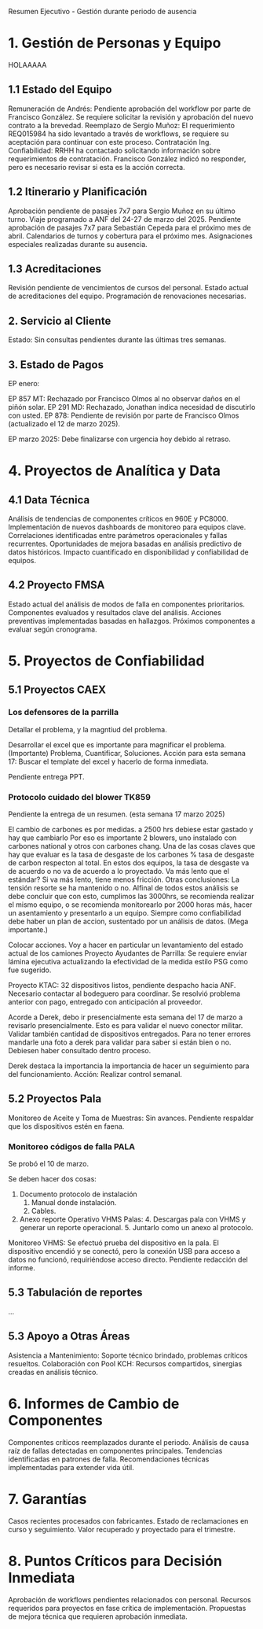 Resumen Ejecutivo - Gestión durante periodo de ausencia
# 1. Gestión de Personas y Equipo
HOLAAAAA
## 1.1 Estado del Equipo
   
Remuneración de Andrés: Pendiente aprobación del workflow por parte de Francisco González. Se requiere solicitar la revisión y aprobación del nuevo contrato a la brevedad.
Reemplazo de Sergio Muñoz: El requerimiento REQ015984 ha sido levantado a través de workflows, se requiere su aceptación para continuar con este proceso.
Contratación Ing. Confiabilidad: RRHH ha contactado solicitando información sobre requerimientos de contratación. Francisco González indicó no responder, pero es necesario revisar si esta es la acción correcta.

## 1.2 Itinerario y Planificación

Aprobación pendiente de pasajes 7x7 para Sergio Muñoz en su último turno.
Viaje programado a ANF del 24-27 de marzo del 2025.
Pendiente aprobación de pasajes 7x7 para Sebastián Cepeda para el próximo mes de abril.
Calendarios de turnos y cobertura para el próximo mes.
Asignaciones especiales realizadas durante su ausencia.

## 1.3 Acreditaciones

Revisión pendiente de vencimientos de cursos del personal.
Estado actual de acreditaciones del equipo.
Programación de renovaciones necesarias.

## 2. Servicio al Cliente

Estado: Sin consultas pendientes durante las últimas tres semanas.

## 3. Estado de Pagos

EP enero:

EP 857 MT: Rechazado por Francisco Olmos al no observar daños en el piñón solar.
EP 291 MD: Rechazado, Jonathan indica necesidad de discutirlo con usted.
EP 878: Pendiente de revisión por parte de Francisco Olmos (actualizado el 12 de marzo 2025).


EP marzo 2025: Debe finalizarse con urgencia hoy debido al retraso.

# 4. Proyectos de Analítica y Data

## 4.1 Data Técnica

Análisis de tendencias de componentes críticos en 960E y PC8000.
Implementación de nuevos dashboards de monitoreo para equipos clave.
Correlaciones identificadas entre parámetros operacionales y fallas recurrentes.
Oportunidades de mejora basadas en análisis predictivo de datos históricos.
Impacto cuantificado en disponibilidad y confiabilidad de equipos.

## 4.2 Proyecto FMSA

Estado actual del análisis de modos de falla en componentes prioritarios.
Componentes evaluados y resultados clave del análisis.
Acciones preventivas implementadas basadas en hallazgos.
Próximos componentes a evaluar según cronograma.

# 5. Proyectos de Confiabilidad

## 5.1 Proyectos CAEX


### Los defensores de la parrilla

Detallar el problema, y la magntiud del problema.

Desarrollar el excel que es importante para magnificar el problema. (Importante)
Problema, Cuantificar, Soluciones.
Acción para esta semana 17: Buscar el template del excel y hacerlo de forma inmediata.

Pendiente entrega PPT.

### Protocolo cuidado del blower TK859

Pendiente la entrega de un resumen. (esta semana 17 marzo 2025)

El cambio de carbones es por medidas. a 2500 hrs debiese estar gastado y hay que cambiarlo
Por eso es importante 2 blowers, uno instalado con carbones national y otros con carbones chang.
Una de las cosas claves que hay que evaluar es la tasa de desgaste de los carbones
% tasa de desgaste de carbon respecton al total. En estos dos equipos, la tasa de desgaste va de acuerdo o no va de acuerdo a lo proyectado.
Va más lento que el estándar? Si va más lento, tiene menos fricción.
Otras conclusiones: La tensión resorte se ha mantenido o no.
Alfinal de todos estos análisis se debe concluir que con esto, cumplimos las 3000hrs, 
se recomienda realizar el mismo equipo, o se recomienda monitorearlo por 2000 horas más,
hacer un asentamiento y presentarlo a un equipo.
Siempre como confiabilidad debe haber un plan de accion, sustentado por un análisis de datos.
(Mega importante.)

Colocar acciones. Voy a hacer en particular un levantamiento del estado actual de los camiones
Proyecto Ayudantes de Parrilla: Se requiere enviar lámina ejecutiva actualizando la efectividad de la medida estilo PSG como fue sugerido.



Proyecto KTAC: 32 dispositivos listos, pendiente despacho hacia ANF. 
Necesario contactar al bodeguero para coordinar. Se resolvió problema anterior con pago, entregado con anticipación al proveedor.





Acorde a Derek, debo ir presencialmente esta semana del 17 de marzo a revisarlo presencialmente.
Esto es para validar el nuevo conector militar.
Validar también cantidad de dispositivos entregados.
Para no tener errores mandarle una foto a derek para validar para saber si están bien o no.
Debiesen haber consultado dentro proceso.

Derek destaca la importancia la importancia de hacer un seguimiento para del funcionamiento.
Acción: Realizar control semanal.

## 5.2 Proyectos Pala

Monitoreo de Aceite y Toma de Muestras: Sin avances. Pendiente respaldar que los dispositivos estén en faena.

### Monitoreo códigos de falla PALA

Se probó el 10 de marzo.

Se deben hacer dos cosas:
1. Documento protocolo de instalación
    1. Manual donde instalación. 
    2. Cables.
3. Anexo reporte Operativo VHMS Palas:
   4. Descargas pala con VHMS y generar un reporte operacional. 
   5. Juntarlo como un anexo al protocolo.

Monitoreo VHMS: Se efectuó prueba del dispositivo en la pala. El dispositivo encendió y se conectó, pero la conexión USB para acceso a datos no funcionó, requiriéndose acceso directo. Pendiente redacción del informe.

## 5.3 Tabulación de reportes

...

## 5.3 Apoyo a Otras Áreas

Asistencia a Mantenimiento: Soporte técnico brindado, problemas críticos resueltos.
Colaboración con Pool KCH: Recursos compartidos, sinergias creadas en análisis técnico.

# 6. Informes de Cambio de Componentes

Componentes críticos reemplazados durante el periodo.
Análisis de causa raíz de fallas detectadas en componentes principales.
Tendencias identificadas en patrones de falla.
Recomendaciones técnicas implementadas para extender vida útil.

# 7. Garantías

Casos recientes procesados con fabricantes.
Estado de reclamaciones en curso y seguimiento.
Valor recuperado y proyectado para el trimestre.

# 8. Puntos Críticos para Decisión Inmediata

Aprobación de workflows pendientes relacionados con personal.
Recursos requeridos para proyectos en fase crítica de implementación.
Propuestas de mejora técnica que requieren aprobación inmediata.